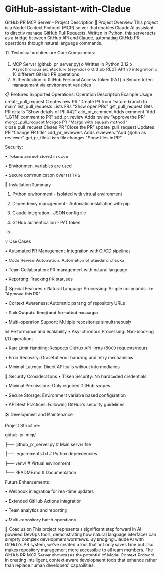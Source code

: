 # GitHub-assistant-with-Cladue
GitHub PR MCP Server - Project Description
🎯 Project Overview
This project is a Model Context Protocol (MCP) server that enables Claude AI assistant to directly manage GitHub Pull Requests. Written in Python, this server acts as a bridge between GitHub API and Claude, automating GitHub PR operations through natural language commands.


🏗️ Technical Architecture
Core Components:
1.	MCP Server (github_pr_server.py)
o	Written in Python 3.12
o	Asynchronous architecture (asyncio)
o	GitHub REST API v3 integration
o	10 different GitHub PR operations
2.	Authentication:
o	GitHub Personal Access Token (PAT)
o	Secure token management via environment variables

📋 Features
Supported Operations:
Operation	Description	Example Usage
create_pull_request
Creates new PR	"Create PR from feature branch to main"
list_pull_requests	Lists PRs	"Show open PRs"
get_pull_request	Gets PR details	"Show details of PR #42"
add_pr_comment	Adds comment	"Add 'LGTM' comment to PR"
add_pr_review	Adds review	"Approve the PR"
merge_pull_request	Merges PR	"Merge with squash method"
close_pull_request	Closes PR	"Close the PR"
update_pull_request	Updates PR	"Change PR title"
add_pr_reviewers	Adds reviewers	"Add @john as reviewer"
get_pr_files	Lists file changes	"Show files in PR"


Security:

•	Tokens are not stored in code

•	Environment variables are used

•	Secure communication over HTTPS


🚀 Installation Summary
1.	Python environment - Isolated with virtual environment
2.	Dependency management - Automatic installation with pip
3.	Claude integration - JSON config file
4.	GitHub authentication - PAT token

5.	
💡 Use Cases

•	Automated PR Management: Integration with CI/CD pipelines

•	Code Review Automation: Automation of standard checks

•	Team Collaboration: PR management with natural language

•	Reporting: Tracking PR statuses


🎨 Special Features
•	Natural Language Processing: Simple commands like "Approve this PR"

•	Context Awareness: Automatic parsing of repository URLs

•	Rich Outputs: Emoji and formatted messages

•	Multi-operation Support: Multiple repositories simultaneously



📊 Performance and Scalability
•	Asynchronous Processing: Non-blocking I/O operations

•	Rate Limit Handling: Respects GitHub API limits (5000 requests/hour)

•	Error Recovery: Graceful error handling and retry mechanisms

•	Minimal Latency: Direct API calls without intermediaries



🔐 Security Considerations
•	Token Security: No hardcoded credentials

•	Minimal Permissions: Only required GitHub scopes

•	Secure Storage: Environment variable based configuration

•	API Best Practices: Following GitHub's security guidelines

🛠️ Development and Maintenance

Project Structure:

github-pr-mcp/

├── github_pr_server.py    # Main server file

├── requirements.txt       # Python dependencies

├── venv/                 # Virtual environment

└── README.md            # Documentation

Future Enhancements:

•	Webhook integration for real-time updates

•	Extended GitHub Actions integration

•	Team analytics and reporting

•	Multi-repository batch operations


🌟 Conclusion
This project represents a significant step forward in AI-powered DevOps tools, demonstrating how natural language interfaces can simplify complex development workflows. By bridging Claude AI with GitHub's PR system, we've created a tool that not only saves time but also makes repository management more accessible to all team members.
The GitHub PR MCP Server showcases the potential of Model Context Protocol in creating intelligent, context-aware development tools that enhance rather than replace human developers' capabilities.



